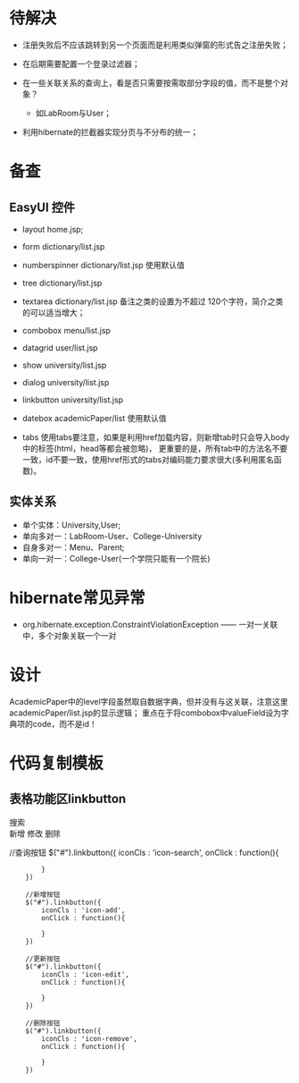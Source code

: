 # 待解决

* 注册失败后不应该跳转到另一个页面而是利用类似弹窗的形式告之注册失败；
* 在后期需要配置一个登录过滤器；
* 在一些关联关系的查询上，看是否只需要按需取部分字段的值，而不是整个对象？
    * 如LabRoom与User；

* 利用hibernate的拦截器实现分页与不分布的统一；

# 备查

## EasyUI 控件

* layout    home.jsp;
* form  dictionary/list.jsp
* numberspinner     dictionary/list.jsp     使用默认值
* tree  dictionary/list.jsp
* textarea  dictionary/list.jsp
    备注之类的设置为不超过 120个字符，简介之类的可以适当增大；
    
* combobox  menu/list.jsp
* datagrid  user/list.jsp
* show  university/list.jsp
* dialog    university/list.jsp
* linkbutton     university/list.jsp
* datebox   academicPaper/list  使用默认值
* tabs
    使用tabs要注意，如果是利用href加载内容，则新增tab时只会导入body中的标签(html，head等都会被忽略)，
    更重要的是，所有tab中的方法名不要一致，id不要一致，使用href形式的tabs对编码能力要求很大(多利用匿名函数)。



## 实体关系
* 单个实体：University,User;
* 单向多对一：LabRoom-User、College-University
* 自身多对一：Menu、Parent;
* 单向一对一：College-User(一个学院只能有一个院长)


# hibernate常见异常

* org.hibernate.exception.ConstraintViolationException  —— 一对一关联中，多个对象关联一个一对

# 设计

AcademicPaper中的level字段虽然取自数据字典，但并没有与这关联，注意这里academicPaper/list.jsp的显示逻辑；
重点在于将combobox中valueField设为字典项的code，而不是id！


# 代码复制模板
## 表格功能区linkbutton

<a id="university_search_btn">搜索</a><br/>
<a id="university_add_btn">新增</a>
<a id="university_update_btn">修改</a>
<a id="university_remove_btn">删除</a>

 //查询按钮
        $("#").linkbutton({
            iconCls : 'icon-search',
            onClick : function(){

            }
        })

        //新增按钮
        $("#").linkbutton({
            iconCls : 'icon-add',
            onClick : function(){

            }
        })

        //更新按钮
        $("#").linkbutton({
            iconCls : 'icon-edit',
            onClick : function(){

            }
        })

        //删除按钮
        $("#").linkbutton({
            iconCls : 'icon-remove',
            onClick : function(){

            }
        })